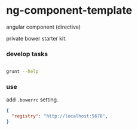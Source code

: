 # ng-component-template

angular component (directive)

private bower starter kit.

### develop tasks

```sh

grunt --help

```

### use 

add `.bowerrc` setting.

```json
{
  "registry": "http://localhost:5678",
}
```
